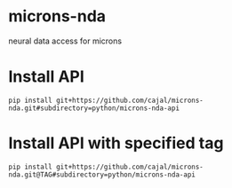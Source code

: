 # microns-nda
neural data access for microns

# Install API
```
pip install git+https://github.com/cajal/microns-nda.git#subdirectory=python/microns-nda-api
```

# Install API with specified tag
```
pip install git+https://github.com/cajal/microns-nda.git@TAG#subdirectory=python/microns-nda-api
```
